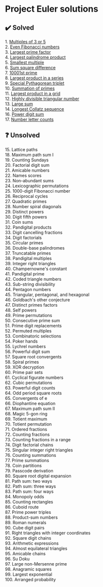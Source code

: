 # Project Euler solutions


## ✔️ Solved

1\. [Multiples of 3 or 5](multiples_of_3_or_5)\
2\. [Even Fibonacci numbers](even_fibonacci_numbers)\
3\. [Largest prime factor](largest_prime_factor)\
4\. [Largest palindrome product](largest_palindrome_product)\
5\. [Smallest multiple](smallest_multiple)\
6\. [Sum square difference](sum_square_difference)\
7\. [10001st prime](ten_thousand_and_first_prime)\
8\. [Largest product in a series](largest_product_in_a_series)\
9\. [Special Pythagorean triplet](special_pythagorean_triplet)\
10\. [Summation of primes](summation_of_primes)\
11\. [Largest product in a grid](largest_product_in_a_grid)\
12\. [Highly divisible triangular number](highly_divisible_triangular_number)\
13\. [Large sum](large_sum)\
14\. [Longest Collatz sequence](longest_collatz_sequence)\
16\. [Power digit sum](power_digit_sum)\
17\. [Number letter counts](number_letter_counts)


## ❓ Unsolved

15\. Lattice paths\
18\. Maximum path sum I\
19\. Counting Sundays\
20\. Factorial digit sum\
21\. Amicable numbers\
22\. Names scores\
23\. Non-abundant sums\
24\. Lexicographic permutations\
25\. 1000-digit Fibonacci number\
26\. Reciprocal cycles\
27\. Quadratic primes\
28\. Number spiral diagonals\
29\. Distinct powers\
30\. Digit fifth powers\
31\. Coin sums\
32\. Pandigital products\
33\. Digit cancelling fractions\
34\. Digit factorials\
35\. Circular primes\
36\. Double-base palindromes\
37\. Truncatable primes\
38\. Pandigital multiples\
39\. Integer right triangles\
40\. Champernowne's constant\
41\. Pandigital prime\
42\. Coded triangle numbers\
43\. Sub-string divisibility\
44\. Pentagon numbers\
45\. Triangular, pentagonal, and hexagonal\
46\. Goldbach's other conjecture\
47\. Distinct primes factors\
48\. Self powers\
49\. Prime permutations\
50\. Consecutive prime sum\
51\. Prime digit replacements\
52\. Permuted multiples\
53\. Combinatoric selections\
54\. Poker hands\
55\. Lychrel numbers\
56\. Powerful digit sum\
57\. Square root convergents\
58\. Spiral primes\
59\. XOR decryption\
60\. Prime pair sets\
61\. Cyclical figurate numbers\
62\. Cubic permutations\
63\. Powerful digit counts\
64\. Odd period square roots\
65\. Convergents of e\
66\. Diophantine equation\
67\. Maximum path sum II\
68\. Magic 5-gon ring\
69\. Totient maximum\
70\. Totient permutation\
71\. Ordered fractions\
72\. Counting fractions\
73\. Counting fractions in a range\
74\. Digit factorial chains\
75\. Singular integer right triangles\
76\. Counting summations\
77\. Prime summations\
78\. Coin partitions\
79\. Passcode derivation\
80\. Square root digital expansion\
81\. Path sum: two ways\
82\. Path sum: three ways\
83\. Path sum: four ways\
84\. Monopoly odds\
85\. Counting rectangles\
86\. Cuboid route\
87\. Prime power triples\
88\. Product-sum numbers\
89\. Roman numerals\
90\. Cube digit pairs\
91\. Right triangles with integer coordinates\
92\. Square digit chains\
93\. Arithmetic expressions\
94\. Almost equilateral triangles\
95\. Amicable chains\
96\. Su Doku\
97\. Large non-Mersenne prime\
98\. Anagramic squares\
99\. Largest exponential\
100\. Arranged probability

